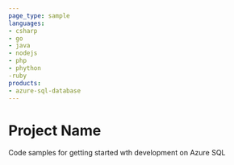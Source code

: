 ```yaml
---
page_type: sample
languages:
- csharp
- go
- java
- nodejs
- php
- phython
-ruby
products:
- azure-sql-database	
---
```



# Project Name

Code samples for getting started wth development on Azure SQL


